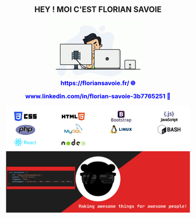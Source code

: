 <div align="center">
    <h2>HEY ! MOI C'EST FLORIAN SAVOIE</h2>   

</div>

<div align="center">
    <img src="https://github.com/florian-savoie/florian-savoie/blob/main/img/programmer.gif" alt="programmer" width="50%">
</div>
<div align="center">
         <h3 style="color: blue;margin-top:0px"> https://floriansavoie.fr/ 🌐</h3>
        <h3 style="color: blue;margin-top:0px"> www.linkedin.com/in/florian-savoie-3b7765251 💼</h3>   
</div>
<div align="center">   
    <img src="https://github.com/florian-savoie/florian-savoie/blob/main/img/competences.png" alt="Competences">    
</div>
<img src="https://github.com/florian-savoie/florian-savoie/blob/main/img/header.svg" alt="Cover">    
